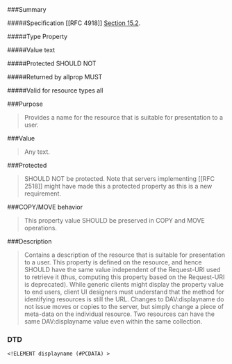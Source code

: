 <!-- --- title: DAV::displayname -->

<div id="summary-box" markdown="1">
###Summary

#####Specification
[[RFC 4918]]
[Section 15.2](http://tools.ietf.org/html/rfc4918#section-15.2).

#####Type
Property

#####Value
text

#####Protected
SHOULD NOT

#####Returned by allprop
MUST

#####Valid for resource types
all
</div>

###Purpose
> Provides a name for the resource that is suitable for presentation to a user.

###Value
> Any text.

###Protected
> SHOULD NOT be protected.  Note that servers implementing [[RFC 2518]] might have made this a protected property as this is a new requirement.

###COPY/MOVE behavior
> This property value SHOULD be preserved in COPY and MOVE operations.

###Description
> Contains a description of the resource that is suitable for presentation to a user. This property is defined on the resource, and hence SHOULD have the same value independent of the Request-URI used to retrieve it (thus, computing this property based on the Request-URI is deprecated). While generic clients might display the property value to end users, client UI designers must understand that the method for identifying resources is still the URL. Changes to DAV:displayname do not issue moves or copies to the server, but simply change a piece of meta-data on the individual resource. Two resources can have the same DAV:displayname value even within the same collection.

### DTD
>
```
<!ELEMENT displayname (#PCDATA) >
```
